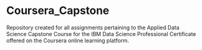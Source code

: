 # Coursera_Capstone
Repository created for all assignments pertaining to the Applied Data Science Capstone Course for the IBM Data Science Professional Certificate offered on the Coursera online learning platform.
